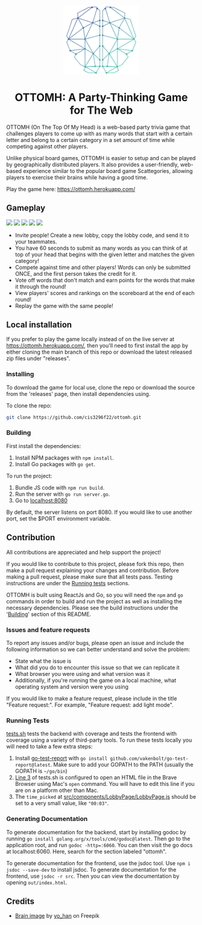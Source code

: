 <p align="center">
    <img 
        src="./src/images/logo.png" 
        width="200"
        alt="screenshots"
    />
</p>

<h1 align="center">OTTOMH: A Party-Thinking Game for The Web</h1>

OTTOMH (On The Top Of My Head) is a web-based party trivia game that challenges players to come up with as many words that start with a certain letter and belong to a certain category in a set amount of time while competing against other players.

Unlike physical board games, OTTOMH is easier to setup and can be played by geographically distributed players. It also provides a user-friendly, web-based experience similar to the popular board game Scattegories, allowing players to exercise their brains while having a good time.

Play the game here: https://ottomh.herokuapp.com/

## Gameplay

<p float="left">
    <img src="https://user-images.githubusercontent.com/44854928/204399336-498a6483-980b-4fd4-87a1-be1497b59c37.png" width="198" />
    <img src="https://user-images.githubusercontent.com/44854928/204399609-157b2081-0ce7-4d37-bb0f-95836a8d62ba.png" width="198" />
    <img src="https://user-images.githubusercontent.com/44854928/204399340-43808792-a356-4f4c-92a9-bbdb9d1c48ad.png" width="198" />
    <img src="https://user-images.githubusercontent.com/44854928/204399347-108fbd40-d9bb-46ef-90ab-61c8053aabbe.png" width="198" />
    <img src="https://user-images.githubusercontent.com/44854928/204399533-03be4279-4de0-4c38-918d-09b54d4e534e.png" width="198"/>
</p>

* Invite people! Create a new lobby, copy the lobby code, and send it to your teammates.
* You have 60 seconds to submit as many words as you can think of at top of your head that begins with the given letter and matches the given category!
* Compete against time and other players! Words can only be submitted ONCE, and the first person takes the credit for it.
* Vote off words that don't match and earn points for the words that make it through the round!
* View players' scores and rankings on the scoreboard at the end of each round!
* Replay the game with the same people!

## Local installation

If you prefer to play the game locally instead of on the live server at https://ottomh.herokuapp.com/, then you'll need to first install the app by either cloning the main branch of this repo or download the latest released zip files under "releases".

### Installing

To download the game for local use, clone the repo or download the source from the 'releases' page, then install dependencies using.

To clone the repo:
```bash
git clone https://github.com/cis3296f22/ottomh.git
```

### Building

First install the dependencies: 
1. Install NPM packages with `npm install`.
2. Install Go packages with `go get`.

To run the project:


1. Bundle JS code with `npm run build`.
2. Run the server with `go run server.go`.
3. Go to [localhost:8080](http://localhost:8080/)

By default, the server listens on port 8080. If you would like to use another port, set the $PORT environment variable.

## Contribution

All contributions are appreciated and help support the project!

If you would like to contribute to this project, please fork this repo, then make a pull request explaining your changes and contribution. Before making a pull request, please make sure that all tests pass. Testing instructions are under the [Running tests](#running-tests) sections. 

OTTOMH is built using ReactJs and Go, so you will need the `npm` and `go` commands in order to build and run the project as well as installing the necessary dependencies. Please see the build instructions under the '[Building](#building)' section of this README.

### Issues and feature requests

To report any issues and/or bugs, please open an issue and include the following information so we can better understand and solve the problem:
* State what the issue is
* What did you do to encounter this issue so that we can replicate it
* What browser you were using and what version was it
* Additionally, if you're running the game on a local machine, what operating system and version were you using

If you would like to make a feature request, please include in the title "Feature request:". For example, "Feature request: add light mode".

### Running Tests

[tests.sh](tests.sh) tests the backend with coverage and tests the frontend with coverage using a variety of third-party tools. To run these tests locally you will need to take a few extra steps:
1. Install [go-test-report](https://github.com/vakenbolt/go-test-report) with `go install github.com/vakenbolt/go-test-report@latest`. Make sure to add your GOPATH to the PATH (usually the GOPATH is `~/go/bin`)
2. [Line 3](tests.sh) of tests.sh is configured to open an HTML file in the Brave Browser using Mac's `open` command. You will have to edit this line if you are on a platform other than Mac.
3. The `time_picked` at [src/components/LobbyPage/LobbyPage.js](src/components/LobbyPage/LobbyPage.js) should be set to a very small value, like `"00:03"`.

### Generating Documentation

To generate documentation for the backend, start by installing godoc by running `go install golang.org/x/tools/cmd/godoc@latest`. Then go to the application root, and run `godoc -http=:6060`. You can then visit the go docs at localhost:6060. Here, search for the section labeled "ottomh".

To generate documentation for the frontend, use the jsdoc tool. Use `npm i jsdoc --save-dev` to install jsdoc. To generate documentation for the frontend, use `jsdoc -r src`. Then you can view the documentation by opening `out/index.html`.

## Credits
* [Brain image](src/images/logo.png) by [yo_han](https://www.freepik.com/free-vector/abstract-brain-background-design_1016468.htm#query=brain&position=17&from_view=search&track=sph%22%3E) on Freepik